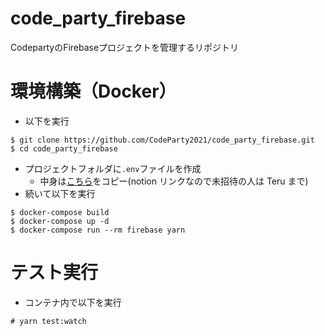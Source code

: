 # code_party_firebase
CodepartyのFirebaseプロジェクトを管理するリポジトリ

# 環境構築（Docker）
- 以下を実行
```
$ git clone https://github.com/CodeParty2021/code_party_firebase.git
$ cd code_party_firebase
```
- プロジェクトフォルダに`.env`ファイルを作成
  - 中身は[こちら](https://www.notion.so/Firebase-9ea6d66210d9401a9ca06fa795ab7500)をコピー(notion リンクなので未招待の人は Teru まで)
- 続いて以下を実行
```
$ docker-compose build
$ docker-compose up -d
$ docker-compose run --rm firebase yarn
```

# テスト実行
- コンテナ内で以下を実行
```
# yarn test:watch
```
